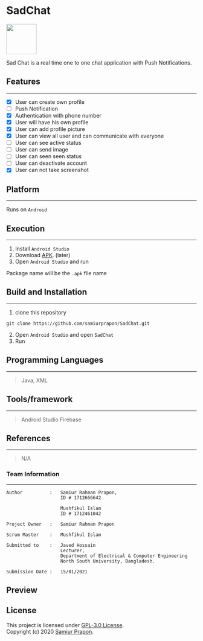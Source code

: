 # SadChat


<img src="https://raw.githubusercontent.com/samiurprapon/SadChat/main/app/src/main/ic_launcher-playstore.png" width="80">

Sad Chat is a real time one to one chat application with Push Notifications.


## Features
------
- [x] User  can create own profile
- [ ] Push Notification
- [x] Authentication with phone number
- [x] User will have his own profile
- [x] User can add profile picture
- [x] User can view all user and can communicate with everyone
- [ ] User can see active status
- [ ] User can send image
- [ ] User can seen seen status
- [ ] User can deactivate account
- [x] User can not take screenshot

## Platform
------
Runs on `Android`

## Execution 
------
1)  Install `Android Studio`
2)  Download [APK](https://github.com/samiurprapon/SadChat/releases).  (later)
3)  Open `Android Studio` and run

Package name will be the `.apk` file name

## Build and Installation
------
1) clone this repository 
```
git clone https://github.com/samiurprapon/SadChat.git
```
2) Open `Android Studio` and open `SadChat`
3) Run

## Programming Languages 
------
> Java, XML

## Tools/framework
------
> Android Studio
> Firebase

## References
------
> N/A


### Team Information
------
```
Author          :   Samiur Rahman Prapon,
                    ID # 1712666642
                    
                    Mushfikul Islam
                    ID # 1712461042

Project Owner   :   Samiur Rahman Prapon

Scrum Master    :   Mushfikul Islam

Submitted to    :   Javed Hossain
                    Lecturer,
                    Department of Electrical & Computer Engineering
                    North South University, Bangladesh.

Submission Date :   15/01/2021
```

## Preview

## License
This project is licensed under [GPL-3.0 License](https://opensource.org/licenses/GPL-3.0).  
Copyright (c) 2020 [Samiur Prapon](https://samiurprapon.github.io/).
